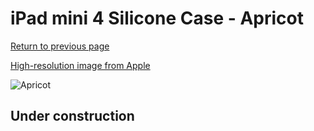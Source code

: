 # iPad mini 4 Silicone Case - Apricot

[Return to previous page](/ipad_mini4)

[High-resolution image from Apple](https://store.storeimages.cdn-apple.com/8756/as-images.apple.com/is/MM3N2?wid=4500&hei=4500&fmt=png)

<div style="width: 512px"><img src="/almost_uncompressed/MM3N2.webp" alt="Apricot"></div>

## Under construction
